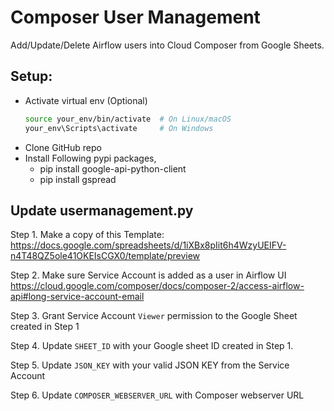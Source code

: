 # Composer User Management
Add/Update/Delete Airflow users into Cloud Composer from Google Sheets.


## Setup:
- Activate virtual env (Optional)
  ```bash
  source your_env/bin/activate  # On Linux/macOS
  your_env\Scripts\activate     # On Windows
  ```
- Clone GitHub repo
- Install Following pypi packages,
  * pip install google-api-python-client
  * pip install gspread

## Update usermanagement.py
Step 1. Make a copy of this Template: https://docs.google.com/spreadsheets/d/1iXBx8pIit6h4WzyUEIFV-n4T48QZ5ole41OKEIsCGX0/template/preview

Step 2. Make sure Service Account is added as a user in Airflow UI https://cloud.google.com/composer/docs/composer-2/access-airflow-api#long-service-account-email

Step 3. Grant Service Account `Viewer` permission to the Google Sheet created in Step 1

Step 4. Update `SHEET_ID` with your Google sheet ID created in Step 1.
  
Step 5. Update `JSON_KEY` with your valid JSON KEY from the Service Account
  
Step 6. Update `COMPOSER_WEBSERVER_URL` with Composer webserver URL


